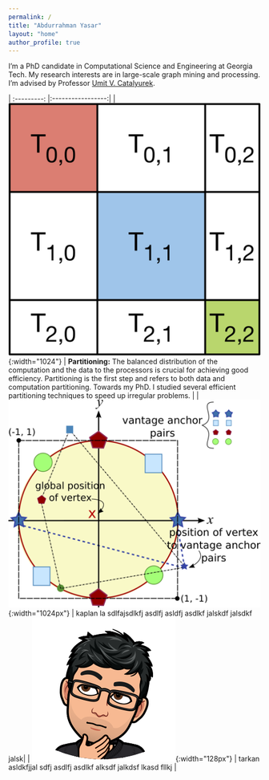 ```yaml
---
permalink: /
title: "Abdurrahman Yasar"
layout: "home"
author_profile: true
---
```


I’m a PhD candidate in Computational Science and Engineering at Georgia Tech.
My research interests are in large-scale graph mining and processing. I’m
advised by Professor [Umit V. Catalyurek](http://cc.gatech.edu/~umit).

| :---------: |:-----------------:|
| ![GitHub Logo](/assets/images/sarma.png){:width="1024"} | <strong> Partitioning:</strong> The balanced distribution of the computation and the data to the processors is crucial for achieving good efficiency. Partitioning is the first step and refers to both data and computation partitioning. Towards my PhD. I studied several efficient partitioning techniques to speed up irregular problems. |
| ![GitHub Logo](/assets/images/gvm.png){:width="1024px"} | kaplan  la sdlfajsdlkfj asdlfj asldfj asdlkf jalskdf jalsdkf jalsk|
| ![GitHub Logo](/assets/images/ay.png){:width="128px"} | tarkan asldkfjjal sdfj asdlfj asdlkf alksdf jalkdsf lkasd fllkj |






